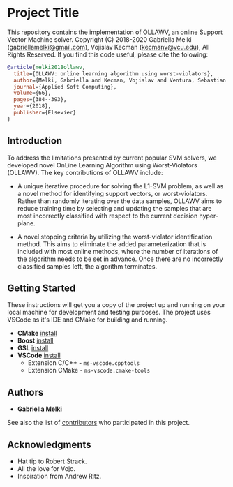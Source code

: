 # Project Title

This repository contains the implementation of OLLAWV, an online Support Vector Machine solver. Copyright (C) 2018-2020 Gabriella Melki (gabriellamelki@gmail.com), Vojislav Kecman (kecmanv@vcu.edu), All Rights Reserved. If you find this code useful, please cite the folowing:

```bibtex
@article{melki2018ollawv,
  title={OLLAWV: online learning algorithm using worst-violators},
  author={Melki, Gabriella and Kecman, Vojislav and Ventura, Sebastian and Cano, Alberto},
  journal={Applied Soft Computing},
  volume={66},
  pages={384--393},
  year={2018},
  publisher={Elsevier}
}
```

## Introduction

To address the limitations presented by current popular SVM solvers, we developed novel OnLine Learning Algorithm using Worst-Violators (OLLAWV). The key contributions of OLLAWV include:

- A unique iterative procedure for solving the L1-SVM problem, as well as a novel method for identifying support vectors, or worst-violators. Rather than randomly iterating over the data samples, OLLAWV aims to reduce training time by selecting and updating the samples that are most incorrectly classified with respect to the current decision hyper-plane.

- A novel stopping criteria by utilizing the worst-violator identification method. This aims to eliminate the added parameterization that is included with most online methods, where the number of iterations of the algorithm needs to be set in advance. Once there are no incorrectly classified samples left, the algorithm terminates.

## Getting Started

These instructions will get you a copy of the project up and running on your local machine for development and testing purposes. The project uses VSCode as it's IDE and CMake for building and running.

- **CMake** [install](https://cmake.org/download/)
- **Boost** [install](https://www.boost.org/users/download/)
- **GSL** [install](https://www.gnu.org/software/gsl/)
- **VSCode** [install](https://code.visualstudio.com/docs/cpp/config-linux)
  - Extension C/C++ - `ms-vscode.cpptools`
  - Extension CMake - `ms-vscode.cmake-tools`

## Authors

- **Gabriella Melki**

See also the list of [contributors](https://github.com/melkiga/OLLAWorstViolator/contributors) who participated in this project.

## Acknowledgments

- Hat tip to Robert Strack.
- All the love for Vojo.
- Inspiration from Andrew Ritz.
